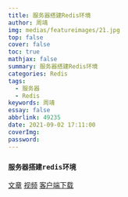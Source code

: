 ```yaml
---
title: 服务器搭建Redis环境
author: 周靖
img: medias/featureimages/21.jpg
top: false
cover: false
toc: true
mathjax: false
summary: 服务器搭建Redis环境
categories: Redis
tags:
  - 服务器
  - Redis
keywords: 周靖
essay: false
abbrlink: 49235
date: 2021-09-02 17:11:00
coverImg:
password:
---
```


### `服务器搭建redis环境`

[文章](https://www.cnblogs.com/leemamas/articles/13508729.html)
[视频](https://www.bilibili.com/video/BV1SC4y147Hm?from=search&seid=16290108678703009915)
[客户端下载](https://www.onlinedown.net/soft/10011313.html)
